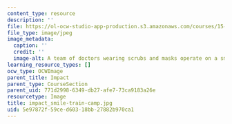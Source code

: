 ```yaml
---
content_type: resource
description: ''
file: https://ol-ocw-studio-app-production.s3.amazonaws.com/courses/15-232-business-model-innovation-global-health-in-frontier-markets-fall-2013/5e97872f59ced60318bb27882b970ca1_impact_smile-train-camp.jpg
file_type: image/jpeg
image_metadata:
  caption: ''
  credit: ''
  image-alt: A team of doctors wearing scrubs and masks operate on a small child.
learning_resource_types: []
ocw_type: OCWImage
parent_title: Impact
parent_type: CourseSection
parent_uid: 771d2998-6349-db27-afe7-73ca9183a26e
resourcetype: Image
title: impact_smile-train-camp.jpg
uid: 5e97872f-59ce-d603-18bb-27882b970ca1
---
```

